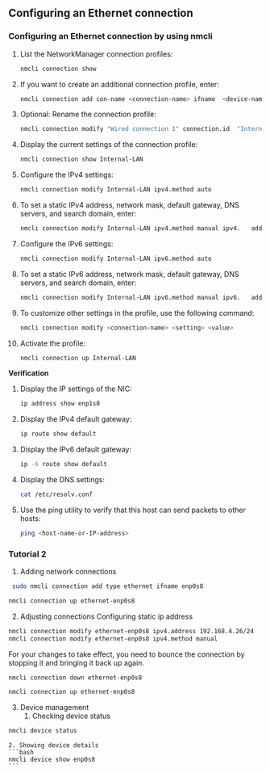 ## Configuring an Ethernet connection
### Configuring an Ethernet connection by using nmcli
1. List the NetworkManager connection profiles:
    ```bash
    nmcli connection show
    ```
2. If you want to create an additional connection profile, enter:
    ```bash 
    nmcli connection add con-name <connection-name> ifname  <device-name> type ethernet
    ```
3. Optional: Rename the connection profile:
    ```bash
    nmcli connection modify "Wired connection 1" connection.id  "Internal-LAN"
    ```
4. Display the current settings of the connection profile:
    ```bash
    nmcli connection show Internal-LAN
    ```
5. Configure the IPv4 settings:
    ```bash
    nmcli connection modify Internal-LAN ipv4.method auto
    ```
6. To set a static IPv4 address, network mask, default gateway,     DNS servers, and search domain, enter:
    ```bash
    nmcli connection modify Internal-LAN ipv4.method manual ipv4.   addresses 192.0.2.1/24 ipv4.gateway 192.0.2.254 ipv4.dns 192.0.2.  200 ipv4.dns-search example.com
    ```
7. Configure the IPv6 settings:
    ```bash
    nmcli connection modify Internal-LAN ipv6.method auto
    ```
8. To set a static IPv6 address, network mask, default gateway,     DNS servers, and search domain, enter:
    ```bash
    nmcli connection modify Internal-LAN ipv6.method manual ipv6.   addresses 2001:db8:1::fffe/64 ipv6.gateway 2001:db8:1::fffe ipv6.  dns 2001:db8:1::ffbb ipv6.dns-search example.com
    ```
9. To customize other settings in the profile, use the following    command:
    ```bash
    nmcli connection modify <connection-name> <setting> <value>
    ```
10. Activate the profile:
    ```bash
    nmcli connection up Internal-LAN
    ```
**Verification**

1. Display the IP settings of the NIC:
    ```bash
    ip address show enp1s0
    ```
2. Display the IPv4 default gateway:
    ```bash
    ip route show default
    ```
3. Display the IPv6 default gateway:
    ```bash
    ip -6 route show default
    ```
4. Display the DNS settings:
    ```bash
    cat /etc/resolv.conf
    ```
5. Use the ping utility to verify that this host can send packets   to other hosts:
    ```bash
    ping <host-name-or-IP-address>
    ```
### Tutorial 2

1. Adding network connections
```bash
 sudo nmcli connection add type ethernet ifname enp0s8
```
```bash
nmcli connection up ethernet-enp0s8
```
2. Adjusting connections
Configuring static ip address
```bash
nmcli connection modify ethernet-enp0s8 ipv4.address 192.168.4.26/24
nmcli connection modify ethernet-enp0s8 ipv4.method manual
```
For your changes to take effect, you need to bounce the connection by stopping it and bringing it back up again. 
```bash
nmcli connection down ethernet-enp0s8
```
```bash
nmcli connection up ethernet-enp0s8

```
3. Device management
    1. Checking device status
```bash
nmcli device status
```
    2. Showing device details
    ```bash
    nmcli device show enp0s8
    ```
    